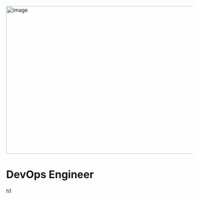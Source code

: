 <img width="600" height="399" alt="image" src="https://github.com/user-attachments/assets/a6c03270-0654-4034-ad63-9b5b147d84e2" />

<h1>DevOps Engineer</h1>h1




